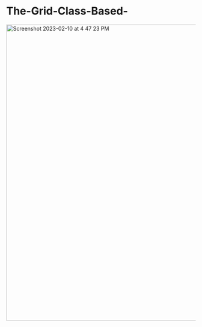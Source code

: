 # The-Grid-Class-Based-

<img width="787" alt="Screenshot 2023-02-10 at 4 47 23 PM" src="https://user-images.githubusercontent.com/104395322/218205114-b60b64f8-d942-4c66-81cf-3fed0695f81d.png">
